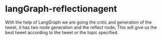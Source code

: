 # langGraph-reflectionagent
With the help of LangGraph we are going the critic and generation of the tweet, it has two node generation and the reflect node, This will give us the best tweet according to the tweet or the topic specified. 
